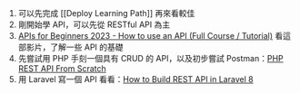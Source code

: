 1. 可以先完成 [[Deploy Learning Path]] 再來看較佳
2. 剛開始學 API，可以先從 RESTful API 為主
3. [APIs for Beginners 2023 - How to use an API (Full Course / Tutorial)](https://youtu.be/WXsD0ZgxjRw)
   看這部影片，了解一些 API 的基礎
4. 先嘗試用 PHP 手刻一個具有 CRUD 的 API，以及初步嘗試 Postman：[PHP REST API From Scratch](https://youtube.com/playlist?list=PLillGF-RfqbZ3_Xr8do7Q2R752xYrDRAo)
5. 用 Laravel 寫一個 API 看看：[How to Build REST API in Laravel 8](https://youtu.be/bvvVX9Pny84)